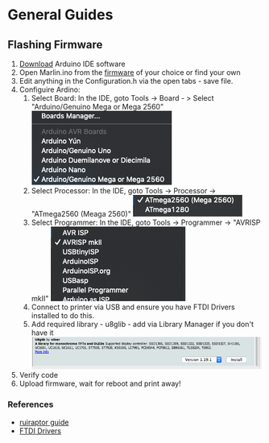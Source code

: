 # General Guides

## Flashing Firmware

1. [Download](https://www.arduino.cc/en/Main/Software) Arduino IDE software
1. Open Marlin.ino from the [firmware](../Firmware) of your choice or find your own
1. Edit anything in the Configuration.h via the open tabs - save file.
1. Configuire Ardino:
    1. Select Board: In the IDE, goto Tools -> Board - > Select "Arduino/Genuino Mega or Mega 2560"
    ![board select](images/ss_board_select.png)
    1. Select Processor: In the IDE, goto Tools -> Processor -> "ATmega2560 (Meaga 2560)"
    ![processor select](images/ss_processor_select.png)
    1. Select Programmer: In the IDE, goto Tools -> Programmer -> "AVRISP mkII" 
    ![processor select](images/ss_programmer_select.png)
    1. Connect to printer via USB and ensure you have FTDI Drivers installed to do this.
    1. Add required library - u8glib - add via Library Manager if you don't have it
    ![u8glib library](images/ss_add_u8glib.png)
1. Verify code
1. Upload firmware, wait for reboot and print away!

### References

* [ruiraptor guide](https://www.youtube.com/watch?v=g4aHmbt5gMA)
* [FTDI Drivers](https://www.ftdichip.com/Drivers/D2XX.htm)